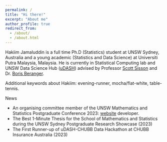 ```yaml
---
permalink: /
title: "Hi there!"
excerpt: "About me"
author_profile: true
redirect_from: 
  - /about/
  - /about.html
---
```


Hakiim Jamaluddin is a full time Ph.D (Statistics) student at UNSW Sydney, Australia and a young academic (Statistics and Data Science) at Universiti Putra Malaysia, Malaysia. He is currently in Statistical Computing lab and UNSW Data Science Hub ([uDASH](https://www.science.unsw.edu.au/engagement/data-science-hub)) advised by Professor [Scott Sisson](https://web.maths.unsw.edu.au/~scott/Welcome.html) and Dr. [Boris Beranger](https://www.borisberanger.com).


Additional keywords about Hakiim: evening-runner, mocha/flat-white, table-tennis.

News
* An organising committee member of the UNSW Mathematics and Statistics Postgraduate Conference 2023: [website](https://unswmathstatspgconf2023.github.io/) developer.
* The Best 1-Minute Thesis for the School of Mathematics and Statistics during the UNSW Sydney Postgraduate Research Showcase (2023)
* The First Runner-up of uDASH-CHUBB Data Hackathon at CHUBB Insurance Australia (2023)
